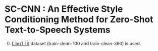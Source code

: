 # SC-CNN : An Effective Style Conditioning Method for Zero-Shot Text-to-Speech Systems
<!-- Thanks to [StyleSpeech](https://arxiv.org/abs/2106.03153), we built up our codes based on [Link](https://github.com/KevinMIN95/StyleSpeech) -->

0. [LibriTTS]((https://research.google/tools/datasets/libri-tts/)) dataset (train-clean-100 and train-clean-360) is used.
<!-- 1. You can select sampling rate for both 22050Hz and 16000Hz. -->

<!-- ## Materials
- [Demo page](https://hcy71o.github.io/SC-CNN-demo/) -->
<!-- - [TODO][Pretrained Model] -->
<!-- - [TODO] Add pretrained HiFi-GAN and its inference code -->

<!-- ## Prerequisites
- Clone this repository.
- Install python requirements. Please refer [requirements.txt](requirements.txt) -->

<!-- ## Preparing
0. Run 
```
python prepare_align.py --data_path [LibriTTS DATAPATH]
```
for some preparations. (You can change the sampling rate by adding --resample_rate [SR])
1. [Montreal Forced Aligner](https://montreal-forced-aligner.readthedocs.io/en/latest/) (MFA) is used to obtain the alignments between the utterances and the phoneme sequences. 
1-1. Download MFA following the command in the website.
1-2. Run the below codes
```
$ conda activate aligner
$ mfa model download acoustic english_mfa
$ mfa align ......LibriTTS/wav16 lexicon.txt english_us_arpa .........LibriTTS/Textgrid
or
$ mfa align ......LibriTTS/wav22 lexicon.txt english_us_arpa .........LibriTTS/Textgrid
```
2. Run 
```
python preprocess.py
```
2-0. Check input&output data paths. -->

<!-- ## Training
```
python train.py
```
0. Change default settings  --data_path [Preprocessed LibriTTS DATAPATH] --save_path [Experiment SAVEPATH]
1. You can change hyperparameters of SC-CNN (kernel_size, channels), sampling rate (16 or 22.05kHz) or other model configurations in configs/config.json -->

<!-- ## Inference
0. Mel generation
```
python synthesize.py --checkpoint_path [CKPT PATH] --ref_audio [REF AUDIO PATH] --text [INPUT TEXT]
``` -->
